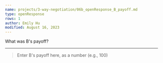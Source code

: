 ```yaml
---
name: projects/3-way-negotiation/06b_openResponse_B_payoff.md
type: openResponse
rows: 1
author: Emily Hu
modified: August 16, 2023
---
```


What was B's payoff?

---

> Enter B's payoff here, as a number (e.g., 100)
